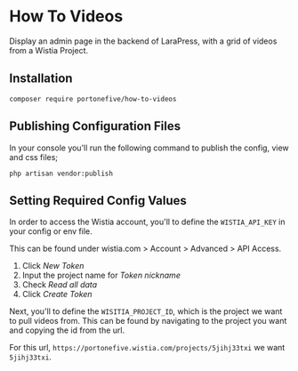 # How To Videos

Display an admin page in the backend of LaraPress, with a grid of videos 
from a Wistia Project.

## Installation

`composer require portonefive/how-to-videos`

## Publishing Configuration Files

In your console you'll run the following command to publish the config,
view and css files;

`php artisan vendor:publish`

## Setting Required Config Values

In order to access the Wistia account, you'll to define the 
`WISTIA_API_KEY` in your config or env file.

This can be found under wistia.com > Account > Advanced > API Access.
 
1. Click _New Token_
2. Input the project name for _Token nickname_
3. Check _Read all data_
4. Click _Create Token_

Next, you'll to define the `WISITIA_PROJECT_ID`, which is the project we 
want to pull videos from. This can be found by navigating to the project 
you want and copying the id from the url.

For this url, `https://portonefive.wistia.com/projects/5jihj33txi` we
want `5jihj33txi`. 
